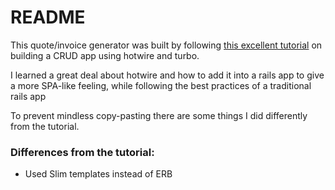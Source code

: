 # README

This quote/invoice generator was built by following [this excellent tutorial](https://www.hotrails.dev/turbo-rails) on building a CRUD app using hotwire and turbo.

I learned a great deal about hotwire and how to add it into a rails app to give a more SPA-like feeling, while following the best practices of a traditional rails app

To prevent mindless copy-pasting there are some things I did differently from the tutorial.

### Differences from the tutorial:

* Used Slim templates instead of ERB
